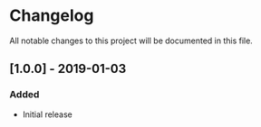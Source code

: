 # Changelog
All notable changes to this project will be documented in this file.


## [1.0.0] - 2019-01-03
### Added
- Initial release

